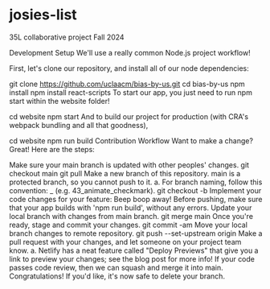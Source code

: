 # josies-list
35L collaborative project Fall 2024

Development Setup
We'll use a really common Node.js project workflow!

First, let's clone our repository, and install all of our node dependencies:

git clone https://github.com/uclaacm/bias-by-us.git
cd bias-by-us
npm install
npm install react-scripts
To start our app, you just need to run npm start within the website folder!

cd website
npm start
And to build our project for production (with CRA's webpack bundling and all that goodness),

cd website
npm run build
Contribution Workflow
Want to make a change? Great! Here are the steps:

Make sure your main branch is updated with other peoples' changes.
git checkout main
git pull
Make a new branch of this repository. main is a protected branch, so you cannot push to it. a. For branch naming, follow this convention: <issue-number>_<change-you-made> (e.g. 43_animate_checkmark).
git checkout -b <your-branch-name>
Implement your code changes for your feature: Beep boop away! Before pushing, make sure that your app builds with 'npm run build', without any errors.
Update your local branch with changes from main branch.
git merge main
Once you're ready, stage and commit your changes.
git commit -am <your-message>
Move your local branch changes to remote repository.
git push --set-upstream origin <your-branch-name>
Make a pull request with your changes, and let someone on your project team know. a. Netlify has a neat feature called "Deploy Previews" that give you a link to preview your changes; see the blog post for more info!
If your code passes code review, then we can squash and merge it into main. Congratulations! If you'd like, it's now safe to delete your branch.
